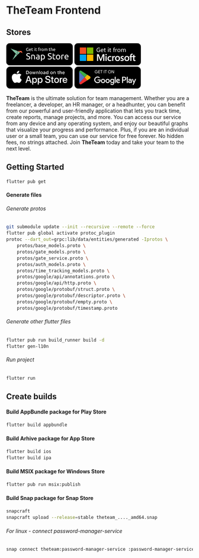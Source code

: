 # TheTeam Frontend

## Stores

[![Snap Store](docs/snap_store.png)](https://snapcraft.io/theteam)
[![Microsoft Store](docs/microsoft_store.png)](https://www.microsoft.com/store/apps/9PHQZF2D9ZSW)
[![App Store](docs/app_store.png)](https://itunes.apple.com/app/id1639115836)
[![Google Play](docs/google_play.png)](https://play.google.com/store/apps/details?id=run.theteam.app)

**TheTeam** is the ultimate solution for team management. Whether you are a freelancer, a developer, an HR manager, or a headhunter, you can benefit from our powerful and user-friendly application that lets you track time, create reports, manage projects, and more. You can access our service from any device and any operating system, and enjoy our beautiful graphs that visualize your progress and performance. Plus, if you are an individual user or a small team, you can use our service for free forever. No hidden fees, no strings attached. Join **TheTeam** today and take your team to the next level.

## Getting Started

```bash
flutter pub get
```

#### Generate files

###### Generate protos
```bash
git submodule update --init --recursive --remote --force 
flutter pub global activate protoc_plugin
protoc --dart_out=grpc:lib/data/entities/generated -Iprotos \
    protos/base_models.proto \
    protos/gate_models.proto \
    protos/gate_service.proto \
    protos/auth_models.proto \
    protos/time_tracking_models.proto \
    protos/google/api/annotations.proto \
    protos/google/api/http.proto \
    protos/google/protobuf/struct.proto \
    protos/google/protobuf/descriptor.proto \
    protos/google/protobuf/empty.proto \
    protos/google/protobuf/timestamp.proto
```

###### Generate other flutter files
```bash
flutter pub run build_runner build -d
flutter gen-l10n
```

###### Run project
```bash
flutter run
```

## Create builds

#### Build AppBundle package for Play Store
```bash
flutter build appbundle
```

#### Build Arhive package for App Store
```bash
flutter build ios
flutter build ipa
```

#### Build MSIX package for Windows Store
```bash
flutter pub run msix:publish
```

#### Build Snap package for Snap Store
```bash
snapcraft
snapcraft upload --release=stable theteam_...._amd64.snap
```
###### For linux - connect password-manager-service
```bash
snap connect theteam:password-manager-service :password-manager-service
```